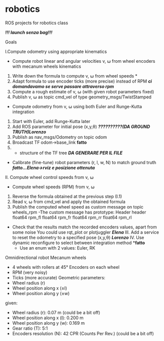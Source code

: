 # robotics
ROS projects for robotics class

***!!! launch senza bag!!!***


Goals

I.Compute odometry using appropriate kinematics
 - Compute robot linear and angular velocities v, ⍵ from wheel encoders with mecanum wheels kinematics
  1. Write down the formula to compute v, ⍵ from wheel speeds *
  2. Adapt formula to use encoder ticks (more precise) instead of RPM ***ci domandavamo se serve passare attraverso rpm***
  3. Compute a rough estimate of v, ⍵ (with given robot parameters fixed)
  4. Publish v, ⍵ as topic cmd_vel of type geometry_msgs/TwistStamped
 - Compute odometry from v, ⍵ using both Euler and Runge-Kutta integration 
  1. Start with Euler, add Runge-Kutta later 
  2. Add ROS parameter for initial pose (x,y,θ) ***??????????(DA GROUND TRUTH)Lorenzo***
  3. Publish as nav_msgs/Odometry on topic odom
  4. Broadcast TF odom->base_link **fatto**
  5. - structure of the TF tree ***DA GENERARE PER IL FILE***
- Calibrate (fine-tune) robot parameters (r, l, w, N) to match ground truth ***fatto...Elena->rviz e posizione ottenuta***

II. Compute wheel control speeds from v, ⍵
 - Compute wheel speeds (RPM) from v, ⍵  
  1. Reverse the formula obtained at the previous step (I.1) 
  2. Read v, ⍵ from cmd_vel and apply the obtained formula 
  3. Publish the computed wheel speed as custom message on topic
     wheels_rpm
    -The custom message has prototype:
      Header header
      float64 rpm_fl
      float64 rpm_fr
      float64 rpm_rr
      float64 rpm_rl
 - Check that the results match the recorded encoders values, apart from some noise
     You could use rqt_plot or plotjuggler  ***Elena***
III. Add a service to reset the odometry to a specified pose (x,y,θ)  ***Lorenzo***
IV. Use dynamic reconfigure to select between integration method     ***fatto**
   - Use an enum with 2 values: Euler, RK



Omnidirectional robot
Mecanum wheels
- 4 wheels with rollers at 45°
Encoders on each wheel
- RPM (very noisy)
- Ticks (more accurate)
Geometric parameters:
- Wheel radius (r)
- Wheel position along x (±l)
- Wheel position along y (±w)

given:
- Wheel radius (r): 0.07 m (could be a bit off)
- Wheel position along x (l): 0.200 m
- Wheel position along y (w): 0.169 m
- Gear ratio (T): 5:1
- Encoders resolution (N): 42 CPR (Counts Per Rev.) (could be a bit off)
